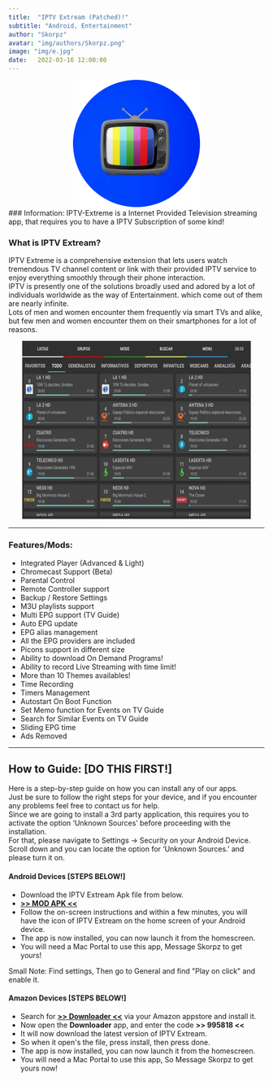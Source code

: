 ```yaml
---
title:  "IPTV Extream (Patched)!"
subtitle: "Android, Entertainment"
author: "Skorpz"
avatar: "img/authors/Skorpz.png"
image: "img/e.jpg"
date:   2022-03-16 12:00:00
---
```


<div style="text-align: center"><img src="img/post/IPTV/iptv.png" width="250" height="250" /></div>
### Information:
IPTV-Extreme is a Internet Provided Television streaming app, that requires you to have a IPTV Subscription of some kind!

### What is IPTV Extream?
<p>IPTV Extreme is a comprehensive extension that lets users watch tremendous TV channel content or link with their provided IPTV service to enjoy everything smoothly through their phone interaction.
<br>
IPTV is presently one of the solutions broadly used and adored by a lot of individuals worldwide as the way of Entertainment. which come out of them are nearly infinite.
<br>
Lots of men and women encounter them frequently via smart TVs and alike, but few men and women encounter them on their smartphones for a lot of reasons.
</p>

<div style="text-align: center"><img src="img/post/IPTV/IPTV-Extreme.jpg" width="450" height="350" /></div>

---

### Features/Mods:

- Integrated Player (Advanced & Light)
- Chromecast Support (Beta)
- Parental Control
- Remote Controller support
- Backup / Restore Settings
- M3U playlists support
- Multi EPG support (TV Guide)
- Auto EPG update
- EPG alias management
- All the EPG providers are included
- Picons support in different size
- Ability to download On Demand Programs!
- Ability to record Live Streaming with time limit!
- More than 10 Themes availables!
- Time Recording
- Timers Management
- Autostart On Boot Function
- Set Memo function for Events on TV Guide
- Search for Similar Events on TV Guide
- Sliding EPG time
- Ads Removed

---

## How to Guide: [DO THIS FIRST!]
<p>Here is a step-by-step guide on how you can install any of our apps.
<br>
Just be sure to follow the right steps for your device, and if you encounter any problems feel free to contact us for help.
<br>
Since we are going to install a 3rd party application, this requires you  to activate the option ‘Unknown Sources’ before proceeding with the installation.
<br>
For that, please navigate to Settings -> Security on your Android Device. Scroll down and you can locate the option for ‘Unknown Sources.’ and please turn it on.
</p>

#### Android Devices [STEPS BELOW!]

- Download the IPTV Extream Apk file from below.
- [**>> MOD APK <<**](https://github.com/TeamSkorpz/teamskorpz.github.io/releases/download/IPTV/IPTV_Extreme_v113.0_UnTouched_Dlpure.com.apk)
- Follow the on-screen instructions and within a few minutes, you will have the icon of IPTV Extream on the home screen of your Android device.
- The app is now installed, you can now launch it from the homescreen.
- You will need a Mac Portal to use this app, Message Skorpz to get yours!

Small Note: Find settings, Then go to General and find "Play on click" and enable it.

#### Amazon Devices [STEPS BELOW!]

- Search for **[>> Downloader <<](https://amzn.to/3oIIJhM)** via your Amazon appstore and install it.
- Now open the **Downloader** app, and enter the code **>> 995818 <<**
- It will now download the latest version of IPTV Extream.
- So when it open's the file, press install, then press done.
- The app is now installed, you can now launch it from the homescreen.
- You will need a Mac Portal to use this app, So Message Skorpz to get yours now!